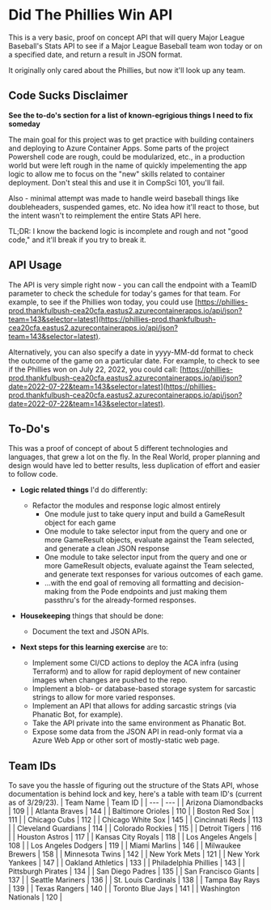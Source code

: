 # Did The Phillies Win API

This is a very basic, proof on concept API that will query Major League Baseball's Stats API to see if a Major League Baseball team won today or on a specified date, and return a result in JSON format.

It originally only cared about the Phillies, but now it'll look up any team.

## Code Sucks Disclaimer
**See the to-do's section for a list of known-egrigious things I need to fix someday**

The main goal for this project was to get practice with building containers and deploying to Azure Container Apps. Some parts of the project Powershell code are rough, could be modularized, etc., in a production world but were left rough in the name of quickly impelementing the app logic to allow me to focus on the "new" skills related to container deployment. Don't steal this and use it in CompSci 101, you'll fail.

Also - minimal attempt was made to handle weird baseball things like doubleheaders, suspended games, etc. No idea how it'll react to those, but the intent wasn't to reimplement the entire Stats API here.

TL;DR: I know the backend logic is incomplete and rough and not "good code," and it'll break if you try to break it.

## API Usage
The API is very simple right now - you can call the endpoint with a TeamID parameter to check the schedule for today's games for that team. For example, to see if the Phillies won today, you could use [https://phillies-prod.thankfulbush-cea20cfa.eastus2.azurecontainerapps.io/api/json?team=143&selector=latest](https://phillies-prod.thankfulbush-cea20cfa.eastus2.azurecontainerapps.io/api/json?team=143&selector=latest).

Alternatively, you can also specify a date in yyyy-MM-dd format to check the outcome of the game on a particular date. For example, to check to see if the Phillies won on July 22, 2022, you could call:
[https://phillies-prod.thankfulbush-cea20cfa.eastus2.azurecontainerapps.io/api/json?date=2022-07-22&team=143&selector=latest](https://phillies-prod.thankfulbush-cea20cfa.eastus2.azurecontainerapps.io/api/json?date=2022-07-22&team=143&selector=latest).

## To-Do's
This was a proof of concept of about 5 different technologies and languages, that grew a lot on the fly. In the Real World, proper planning and design would have led to better results, less duplication of effort and easier to follow code.

- **Logic related things** I'd do differently:
  - Refactor the modules and response logic almost entirely
    - One module just to take query input and build a GameResult object for each game
    - One module to take selector input from the query and one or more GameResult objects, evaluate against the Team selected, and generate a clean JSON response
    - One module to take selector input from the query and one or more GameResult objects, evaluate against the Team selected, and generate text responses for various outcomes of each game.
    - ...with the end goal of removing all formatting and decision-making from the Pode endpoints and just making them passthru's for the already-formed responses.

- **Housekeeping** things that should be done:
  - Document the text and JSON APIs.

- **Next steps for this learning exercise** are to:
  - Implement some CI/CD actions to deploy the ACA infra (using Terraform) and to allow for rapid deployment of new container images when changes are pushed to the repo.
  - Implement a blob- or database-based storage system for sarcastic strings to allow for more varied responses.
  - Implement an API that allows for adding sarcastic strings (via Phanatic Bot, for example).
  - Take the API private into the same environment as Phanatic Bot.
  - Expose some data from the JSON API in read-only format via a Azure Web App or other sort of mostly-static web page.

## Team IDs
To save you the hassle of figuring out the structure of the Stats API, whose documentation is behind lock and key, here's a table with team ID's (current as of 3/29/23).
| Team Name | Team ID |
| --- | --- |
| Arizona Diamondbacks | 109 |
| Atlanta Braves | 144 |
| Baltimore Orioles | 110 |
| Boston Red Sox | 111 |
| Chicago Cubs | 112 |
| Chicago White Sox | 145 |
| Cincinnati Reds | 113 |
| Cleveland Guardians | 114 |
| Colorado Rockies | 115 |
| Detroit Tigers | 116 |
| Houston Astros | 117 |
| Kansas City Royals | 118 |
| Los Angeles Angels | 108 |
| Los Angeles Dodgers | 119 |
| Miami Marlins | 146 |
| Milwaukee Brewers | 158 |
| Minnesota Twins | 142 |
| New York Mets | 121 |
| New York Yankees | 147 |
| Oakland Athletics | 133 |
| Philadelphia Phillies | 143 |
| Pittsburgh Pirates | 134 |
| San Diego Padres | 135 |
| San Francisco Giants | 137 |
| Seattle Mariners | 136 |
| St. Louis Cardinals | 138 |
| Tampa Bay Rays | 139 |
| Texas Rangers | 140 |
| Toronto Blue Jays | 141 |
| Washington Nationals | 120 |
